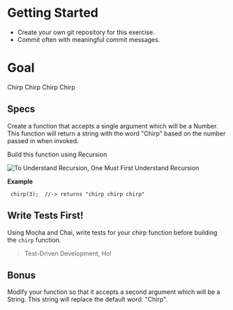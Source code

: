 # Getting Started
- Create your own git repository for this exercise.
- Commit often with meaningful commit messages.

# Goal
Chirp Chirp Chirp Chirp

## Specs
Create a function that accepts a single argument which will be a Number.
This function will return a string with the word "Chirp" based on the number passed in when invoked.

Build this function using Recursion

![To Understand Recursion, One Must First Understand Recursion](http://farm3.staticflickr.com/2446/3620061163_ba9f8d5031_z.jpg)

**Example**

     chirp(3);  //-> returns "chirp chirp chirp"

## Write Tests First!
Using Mocha and Chai, write tests for your chirp function before building the `chirp` function.

> Test-Driven Development, Ho!

## Bonus
Modify your function so that it accepts a second argument which will be a String. This string will replace the default word: "Chirp".
